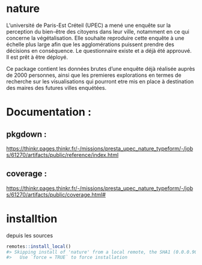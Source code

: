 
<!-- README.md is generated from README.Rmd. Please edit that file -->

# nature

L’université de Paris-Est Créteil (UPEC) a mené une enquête sur la
perception du bien-être des citoyens dans leur ville, notamment en ce
qui concerne la végétalisation. Elle souhaite reproduire cette enquête à
une échelle plus large afin que les agglomérations puissent prendre des
décisions en conséquence. Le questionnaire existe et a déjà été
approuvé. Il est prêt à être déployé.

Ce package contient les données brutes d’une enquête déjà réalisée
auprès de 2000 personnes, ainsi que les premieres explorations en termes
de recherche sur les visualisations qui pourront etre mis en place à
destination des maires des futures villes enquétées.

# Documentation :

## pkgdown :

<https://thinkr.pages.thinkr.fr/-/missions/presta_upec_nature_typeform/-/jobs/61270/artifacts/public/reference/index.html>

## coverage :

<https://thinkr.pages.thinkr.fr/-/missions/presta_upec_nature_typeform/-/jobs/61270/artifacts/public/coverage.html#>

# installtion

depuis les sources

``` r
remotes::install_local()
#> Skipping install of 'nature' from a local remote, the SHA1 (0.0.0.90) has not changed since last install.
#>   Use `force = TRUE` to force installation
```
